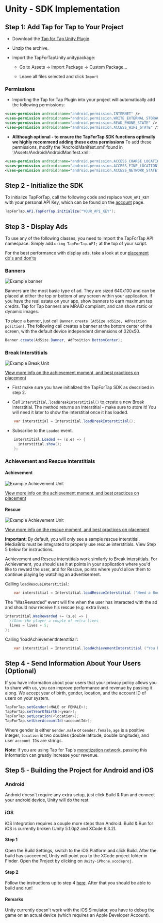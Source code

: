 # Unity - SDK Implementation #

##  Step 1: Add Tap for Tap to Your Project

- Download the [Tap for Tap Unity Plugin](https://github.com/tapfortap/Unity/archive/master.zip).

- Unzip the archive.

- Import the TapForTapUnity.unitypackage:
    - Go to Assets -> Import Package -> Custom Package...

    - Leave all files selected and click `Import`

### Permissions

- Importing the Tap for Tap Plugin into your project will automatically add the following permissions:

```xml
<uses-permission android:name="android.permission.INTERNET" />
<uses-permission android:name="android.permission.WRITE_EXTERNAL_STORAGE" /> <!-- Required for caching image-based ads -->
<uses-permission android:name="android.permission.READ_PHONE_STATE" /> <!-- Required for identifying purposes -->
<uses-permission android:name="android.permission.ACCESS_WIFI_STATE" /> <!-- Required for identifying purposes  -->
```

- **Allthough optional - to ensure the TapForTap SDK functions optimally we highly recommend adding these extra permissions**
To add these permissions, modify the 'AndroidManifest.xml' found in '/Assets/Android/AndroidManifest.xml'.

```xml
<uses-permission android:name="android.permission.ACCESS_COARSE_LOCATION" />
<uses-permission android:name="android.permission.ACCESS_FINE_LOCATION" />
<uses-permission android:name="android.permission.ACCESS_NETWORK_STATE" />
```


## Step 2 - Initialize the SDK

To initialize TapForTap, call the following code and replace `YOUR_API_KEY` with your personal API Key, which can be found on the [account](https://tapfortap.com/manage/account) page.

```c#
TapForTap.API.TapForTap.initialize("YOUR_API_KEY");
```

## Step 3 - Display Ads

To use any of the following classes, you need to import the TapForTap API namespace.
Simply add ```using TapForTap.API;``` at the top of your script.

For the best performance with display ads, take a look at our [placement do's and don'ts](/doc/make-money/dos-donts)

### Banners

![Example banner](/images/doc/banner.png)

Banners are the most basic type of ad. They are sized 640x100 and can be placed at either the top or bottom of any screen within your application. If you have the real estate on your app, show banners to earn maximum tap credits. Tap for Tap banners are MRAID compliant, and can show static or dynamic images.

To place a banner, just call `Banner.create (AdSize adSize, AdPosition position)`. The following call creates a banner at the bottom center of the screen, with the default device independent dimensions of 320x50.

```c#
Banner.create(AdSize.Banner, AdPosition.BottomCenter);
```

### Break Interstitials

![Example Break Unit](/images/doc/user-flow-break.jpg)

[View more info on the achievement moment, and best practices on placement](/doc/make-money/achievement-moment)

- First make sure you have initialized the TapForTap SDK as described in step 2.

- Call `Interstitial.loadBreakInterstitial()` to create a new Break Interstitial. The method returns an Interstitial - make sure to store it! You will need it later to show the Interstitial once it has loaded.

```c#
    var interstitial = Interstitial.loadBreakInterstitial();
```

- Subscribe to the `Loaded` event.

```c#
    interstitial.Loaded += (s,e) => {
      interstitial.show();
    };
```

### Achievement and Rescue Interstitials

#### Achievement
![Example Achievement Unit](/images/doc/user-flow-achievement.jpg)

[View more info on the achievement moment, and best practices on placement](/doc/make-money/achievement-moment)

#### Rescue
![Example Achievement Unit](/images/doc/user-flow-rescue.jpg)

[View more info on the rescue moment, and best practices on placement](/doc/make-money/rescue-moment)

**Important**: By default, you will only see a sample rescue interstitial. MediaBrix must be integrated to properly use rescue interstitials. View Step 5 below for instructions.

Achievement and Rescue interstitials work similarly to Break interstitials. For Achievement, you should use it at points in your application where you'd like to reward the user, and for Rescue, points where you'd allow them to continue playing by watching an advertisement.

Calling `loadRescueInterstitial`:

```c#
    var interstitial = Interstitial.loadRescueInterstitial ("Need a Boost?", "My App", "Watch a short message", "Free boost", "http://yourdomain.com/app_logo.png", "Tap for your free boost!");

```

The "WasRewarded" event will fire when the user has interacted with the ad and should now receive his rescue (e.g. extra lives).

```c#
interstitial.WasRewarded += (s,e) => {
  //Give the player a couple of extra lives
  lives = lives + 5;
};
```

Calling 'loadAchievementInterstitial':

```c#
    var interstitial = Interstitial.loadAchievementInterstitial ("You beat the level!", "a free gift!", "http://yourdomain.com/app_logo.png");
```

## Step 4 - Send Information About Your Users (Optional)

If you have information about your users that your privacy policy allows you to share with us, you can improve performance and revenue by passing it along.
We accept year of birth, gender, location, and the account ID of users on your system.

```c#
TapForTap.setGender(<MALE or FEMALE>);
TapForTap.setYearOfBirth(<year>);
TapForTap.setLocation(<location>);
TapForTap.setUserAccountId(<accountId>);
```
Where gender is either `Gender.male` or `Gender.female`, `age` is a positive integer, `location` is two doubles (double latitude, double longitude), and user `account ID`s are strings.

**Note:** If you are using Tap for Tap's [monetization network](/doc/make-money/monetization-network), passing this information can greatly increase your revenue.


## Step 5 - Building the Project for Android and iOS

### Android

Android doesn't require any extra setup, just click Build & Run and connect your android device, Unity will do the rest.

### iOS

iOS Integration requires a couple more steps than Android. Build & Run for iOS is currently broken (Unity 5.1.0p2 and XCode 6.3.2).

#### Step 1

Open the Build Settings, switch to the iOS Platform and click Build. After the build has succeeded, Unity will point you to the XCode project folder in Finder.
Open the Project by clicking on `Unity-iPhone.xcodeproj`.

#### Step 2

Follow the instructions up to step 4 [here](/doc/ios/integration). After that you should be able to build and run!

#### Remarks

Unity currently doesn't work with the iOS Simulator, you have to debug the game on an actual device (which requires an Apple Developer Account).
